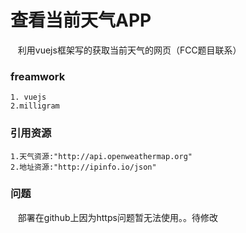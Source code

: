 # 查看当前天气APP 
    利用vuejs框架写的获取当前天气的网页（FCC题目联系）
### freamwork
    1. vuejs
    2.milligram
### 引用资源
    1.天气资源:"http://api.openweathermap.org"
    2.地址资源:"http://ipinfo.io/json"
### 问题
    部署在github上因为https问题暂无法使用。。待修改
